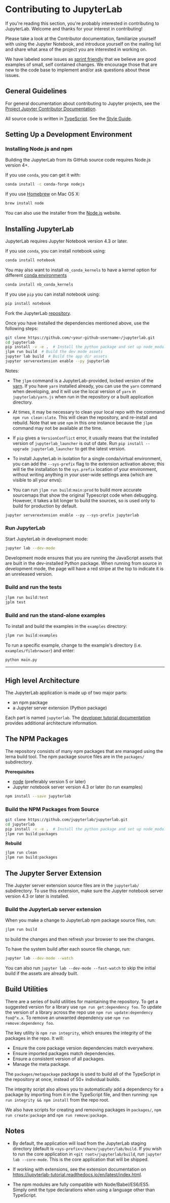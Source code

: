 # Contributing to JupyterLab

If you're reading this section, you're probably interested in contributing to
JupyterLab.  Welcome and thanks for your interest in contributing!

Please take a look at the Contributor documentation, familiarize yourself with
using the Jupyter Notebook, and introduce yourself on the mailing list and share
what area of the project you are interested in working on.

We have labeled some issues as [sprint friendly](https://github.com/jupyterlab/jupyterlab/issues?q=is%3Aopen+is%3Aissue+label%3Asprint-friendly)
that we believe are good examples of small, self contained changes.
We encourage those that are new to the code base to implement and/or ask
questions about these issues.


## General Guidelines

For general documentation about contributing to Jupyter projects, see the
[Project Jupyter Contributor Documentation](https://jupyter.readthedocs.io/en/latest/contributor/content-contributor.html).

All source code is written in [TypeScript](http://www.typescriptlang.org/Handbook). See the [Style Guide](https://github.com/jupyterlab/jupyterlab/wiki/TypeScript-Style-Guide).


## Setting Up a Development Environment

### Installing Node.js and npm

Building the JupyterLab from its GitHub source code requires Node.js version
4+.

If you use ``conda``, you can get it with:

```bash
conda install -c conda-forge nodejs
```

If you use [Homebrew](http://brew.sh/) on Mac OS X:

```bash
brew install node
```

You can also use the installer from the [Node.js](https://nodejs.org) website.


## Installing JupyterLab

JupyterLab requires Jupyter Notebook version 4.3 or later.

If you use ``conda``, you can install notebook using:

```bash
conda install notebook
```

You may also want to install `nb_conda_kernels` to have a kernel option for different [conda environments](http://conda.pydata.org/docs/using/envs.html)

```bash
conda install nb_conda_kernels
```

If you use `pip` you can install notebook using:

```bash
pip install notebook
```

Fork the JupyterLab [repository](https://github.com/jupyterlab/jupyterlab).

Once you have installed the dependencies mentioned above, use the following
steps:

```bash
git clone https://github.com/<your-github-username>/jupyterlab.git
cd jupyterlab
pip install -v -e .  # Install the python package and set up node_modules
jlpm run build  # Build the dev mode assets
jupyter lab build  # Build the app dir assets
jupyter serverextension enable --py jupyterlab
```

Notes:

* The `jlpm` command is a JupyterLab-provided, locked version of the [yarn](https://yarnpkg.com/en/).  If you have `yarn` installed already, you can use
the `yarn` command when developing, and it will use the local version of `yarn`
 in `jupyterlab/yarn.js` when run in the repository or a built application
 directory.

* At times, it may be necessary to clean your local repo with the command `npm run clean:slate`.  This will clean the repository, and re-install and
rebuild.  Note that we use `npm` in this one instance because the `jlpm`
command may not be available at the time.

* If `pip` gives a `VersionConflict` error, it usually means that the installed
version of `jupyterlab_launcher` is out of date. Run `pip install --upgrade
jupyterlab_launcher` to get the latest version.

* To install JupyterLab in isolation for a single conda/virtual environment, you can add the `--sys-prefix` flag to the extension activation above; this will tie the installation to the `sys.prefix` location of your environment, without writing anything in your user-wide settings area (which are visible to all your envs):

* You can run `jlpm run build:main:prod` to build more accurate sourcemaps that show the original
  Typescript code when debugging. However, it takes a bit longer to build the sources, so is used only to build for production
  by default.

```
jupyter serverextension enable --py --sys-prefix jupyterlab
```

### Run JupyterLab

Start JupyterLab in development mode:

```bash
jupyter lab --dev-mode
```

Development mode ensures that you are running the JavaScript assets that are
built in the dev-installed Python package.  When running from source in development
mode, the page will have a red stripe at the top to indicate it is an unreleased version.

### Build and run the tests

```bash
jlpm run build:test
jplm test
```

### Build and run the stand-alone examples

To install and build the examples in the `examples` directory:

```bash
jlpm run build:examples
```

To run a specific example, change to the example's directory (i.e.
`examples/filebrowser`) and enter:

```bash
python main.py
```

----

## High level Architecture

The JupyterLab application is made up of two major parts:

- an npm package
- a Jupyter server extension (Python package)

Each part is named `jupyterlab`. The [developer tutorial documentation](https://jupyterlab-tutorial.readthedocs.io/en/latest/index.html)
provides additional architecture information.

## The NPM Packages

The repository consists of many npm packages that are managed using the lerna
build tool.  The npm package source files are in the `packages/` subdirectory.

**Prerequisites**

- [node](http://nodejs.org/) (preferably version 5 or later)
- Jupyter notebook server version 4.3 or later (to run examples)

```bash
npm install --save jupyterlab
```

### Build the NPM Packages from Source

```bash
git clone https://github.com/jupyterlab/jupyterlab.git
cd jupyterlab
pip install -v -e .  # Install the python package and set up node_modules
jlpm run build:packages
```

**Rebuild**

```bash
jlpm run clean
jlpm run build:packages
```

## The Jupyter Server Extension

The Jupyter server extension source files are in the `jupyterlab/`
subdirectory. To use this extension, make sure the Jupyter notebook server
version 4.3 or later is installed.

### Build the JupyterLab server extension

When you make a change to JupyterLab npm package source files, run:

```bash
jlpm run build
```

to build the changes and then refresh your browser to see the changes.

To have the system build after each source file change, run:

```bash
jupyter lab --dev-mode --watch
```

You can also run `jupyter lab --dev-mode --fast-watch` to skip
the initial build if the assets are already built.  


## Build Utilities

There are a series of build utilities for maintaining the repository.
To get a suggested version for a library use `npm run get:dependency foo`.
To update the version of a library across the repo use `npm run update:dependency foo@^x.x`.
To remove an unwanted dependency use `npm run remove:dependency foo`.

The key utility is `npm run integrity`, which ensures the integrity of
the packages in the repo. It will:

- Ensure the core package version dependencies match everywhere.
- Ensure imported packages match dependencies.
- Ensure a consistent version of all packages.
- Manage the meta package.

The `packages/metapackage` package is used to build all of the TypeScript
in the repository at once, instead of 50+ individual builds.

The integrity script also allows you to automatically add a dependency for
a package by importing from it in the TypeScript file, and then running:
`npm run integrity && npm install` from the repo root.

We also have scripts for creating and removing packages in `packages/`,
`npm run create:package` and `npm run remove:package`.


## Notes

- By default, the application will load from the JupyterLab staging directory (default is `<sys-prefix>/share/jupyter/lab/build`.  If you wish to run
the core application in `<git root>/jupyterlab/build`,
run `jupyter lab --core-mode`.  This is the core application that will
be shipped.

- If working with extensions, see the extension documentation on
https://jupyterlab-tutorial.readthedocs.io/en/latest/index.html.

- The npm modules are fully compatible with Node/Babel/ES6/ES5. Simply
omit the type declarations when using a language other than TypeScript.
